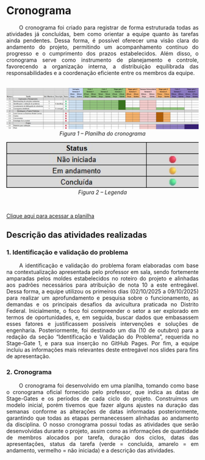 # Cronograma

<div align="justify">&emsp;&emsp;
O cronograma foi criado para registrar de forma estruturada todas as atividades já concluídas, bem como orientar a equipe quanto às tarefas ainda pendentes. Dessa forma, é possível oferecer uma visão clara do andamento do projeto, permitindo um acompanhamento contínuo do progresso e o cumprimento dos prazos estabelecidos. Além disso, o cronograma serve como instrumento de planejamento e controle, favorecendo a organização interna, a distribuição equilibrada das responsabilidades e a coordenação eficiente entre os membros da equipe.
</div></br>

<p align="center">
  <img src="https://raw.githubusercontent.com/Romm-0/Projeto_gpq/main/docs/assets/cronograma.jpeg" alt="Planilha do cronograma" width="700"/>
  <br/>
  <em>Figura 1 – Planilha do cronograma</em>
</p>

<p align="center">
  <img src="https://raw.githubusercontent.com/Romm-0/Projeto_gpq/main/docs/assets/cronograma_legenda.jpeg" alt="Legenda do cronograma" width="700"/>
  <br/>
  <em>Figura 2 – Legenda</em>
</p>

</br>

[Clique aqui para acessar a planilha](https://docs.google.com/spreadsheets/d/1VT45WTBT1SgYrhP1Jlpoc6VQcMbb-Gq6lePhwKYwa1k/edit?usp=sharing)


## Descrição das atividades realizadas

### 1. Identificação e validação do problema 

<div align="justify">&emsp;&emsp;
A identificação e validação do problema foram elaboradas com base na contextualização apresentada pelo professor em sala, sendo fortemente amparadas pelos moldes estabelecidos no roteiro do projeto e alinhadas aos padrões necessários para atribuição de nota 10 a este entregável. Dessa forma, a equipe utilizou os primeiros dias (02/10/2025 a 09/10/2025) para realizar um aprofundamento e pesquisa sobre o funcionamento, as demandas e os principais desafios da avicultura praticada no Distrito Federal. Inicialmente, o foco foi compreender o setor a ser explorado em termos de oportunidades, e, em seguida, buscar dados que embasassem esses fatores e justificassem possíveis intervenções e soluções de engenharia. Posteriormente, foi destinado um dia (10 de outubro) para a redação da seção “Identificação e Validação do Problema”, requerida no Stage-Gate 1, e para sua inserção no GitHub Pages. Por fim, a equipe incluiu as informações mais relevantes deste entregável nos slides para fins de apresentação.
</div>

### 2. Cronograma

<div align="justify">&emsp;&emsp;
O cronograma foi desenvolvido em uma planilha, tomando como base o cronograma oficial fornecido pelo professor, que indica as datas de Stage-Gates e os períodos de cada ciclo do projeto. Construímos um modelo inicial, porém tivemos que fazer alguns ajustes na duração das semanas conforme as alterações de datas informadas posteriormente, garantindo que todas as etapas permanecessem alinhadas ao andamento da disciplina. O nosso cronograma possui todas as atividades que serão desenvolvidas durante o projeto, assim como as informações de quantidade de membros alocados por tarefa, duração dos ciclos, datas das apresentações, status da tarefa (verde = concluída, amarelo = em andamento, vermelho = não iniciada) e a descrição das atividades.
</div>